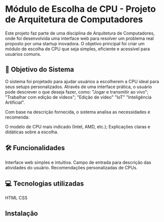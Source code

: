 # Módulo de Escolha de CPU - Projeto de Arquitetura de Computadores
Este projeto faz parte de uma disciplina de Arquitetura de Computadores, onde foi desenvolvida uma interface web para resolver um problema real proposto por uma startup inovadora. O objetivo principal foi criar um módulo de escolha de CPU que seja simples, eficiente e acessível para usuários comuns.

## 🚀 Objetivo do Sistema

O sistema foi projetado para ajudar usuários a escolherem a CPU ideal para seus setups personalizados. Através de uma interface prática, o usuário pode descrever o que deseja fazer, como:
"Jogar e transmitir ao vivo";
"Trabalhar com edição de vídeos";
"Edição de vídeo"
"IoT"
"Inteligência Artificial".

Com base na descrição fornecida, o sistema analisa as necessidades e recomenda:

O modelo de CPU mais indicado (Intel, AMD, etc.);
Explicações claras e didáticas sobre a escolha.

## 🛠️ Funcionalidades

Interface web simples e intuitiva.
Campo de entrada para descrição das atividades do usuário.
Recomendações personalizadas de CPUs.

## 💻 Tecnologias utilizadas 
HTML 
CSS

## Instalação

